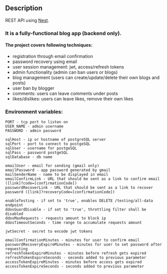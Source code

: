 ## Description

REST API using [Nest](https://github.com/nestjs/nest).

### It is a fully-functional blog app (backend only).

#### The project covers following techniques:
- registration through email confirmation
- password recovery using email
- user session management: jwt, access/refresh tokens
- admin functionality (admin can ban users or blogs)
- blog management (users can create/update/delete their own blogs and posts)
- user ban by blogger
- comments: users can leave comments under posts
- likes/dislikes: users can leave likes, remove their own likes

### Environment variables: 
```
PORT - tcp port to listen on
USER_NAME - admin username
PASSWORD - admin password

sqlHost - ip or hostname of postgreSQL server
sqlPort - port to connect to postgeSQL
sqlUser - username for postgeSQL
sqlPass - password postgeSQL
sqlDatabase - db name

emailUser - email for sending (gmail only)
emailPassword - app password generated by gmail
mailSenderName - name to be displayed in email
emailConfirmLink - URL that should be sent as a link to confirm email ([link]?code=[confirmationCode])
passwordRecoverLink - URL that should be sent as a link to recover password ([link]?recoveryCode=[confirmationCode])

enableTesting - if set to 'true', enables DELETE /testing/all-data endpoint
ddosGuardDisable - if set to 'true', throttling filter shall be disabled
ddosMaxRequests - requests amount to block ip
ddosTimeoutSeconds - time range to accumulate requests amount

jwtSecret - secret to encode jwt tokens

emailConfirmationMinutes - minutes for user to confirm email
passwordRecoveryExpireMinutes - minutes for user to set password after requesting
refreshTokenExpireMinutes - minutes before refresh gets expired
refreshTokenExpireSeconds - seconds added to previous parameter
accessTokenExpireMinutes - minutes before access gets expired
accessTokenExpireSeconds - seconds added to previous parameter


```

